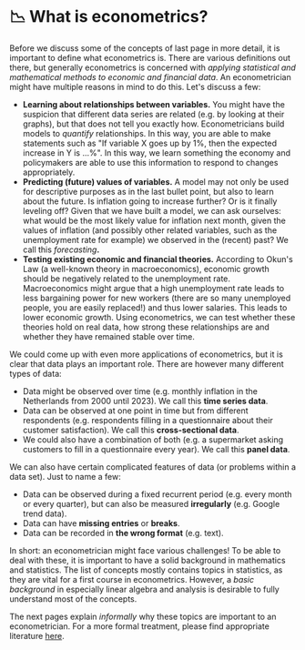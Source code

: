 # 📉 What is econometrics?

Before we discuss some of the concepts of last page in more detail, it is important to define what econometrics is. There are various definitions out there, but generally econometrics is concerned with _applying statistical and mathematical methods to economic and financial data_. An econometrician might have multiple reasons in mind to do this. Let's discuss a few:

* **Learning about relationships between variables.** You might have the suspicion that different data series are related (e.g. by looking at their graphs), but that does not tell you exactly how. Econometricians build models to _quantify_ relationships. In this way, you are able to make statements such as "If variable X goes up by 1%, then the expected increase in Y is ...%". In this way, we learn something the economy and policymakers are able to use this information to respond to changes appropriately.
* **Predicting (future) values of variables.** A model may not only be used for descriptive purposes as in the last bullet point, but also to learn about the future. Is inflation going to increase further? Or is it finally leveling off? Given that we have built a model, we can ask ourselves: what would be the most likely value for inflation next month, given the values of inflation (and possibly other related variables, such as the unemployment rate for example) we observed in the (recent) past? We call this _forecasting_**.**&#x20;
* **Testing existing economic and financial theories.** According to Okun's Law (a well-known theory in macroeconomics), economic growth should be negatively related to the unemployment rate. Macroeconomics might argue that a high unemployment rate leads to less bargaining power for new workers (there are so many unemployed people, you are easily replaced!) and thus lower salaries. This leads to lower economic growth. Using econometrics, we can test whether these theories hold on real data, how strong these relationships are and whether they have remained stable over time. &#x20;

We could come up with even more applications of econometrics, but it is clear that data plays an important role. There are however many different types of data:&#x20;

* Data might be observed over time (e.g. monthly inflation in the Netherlands from 2000 until 2023). We call this **time series data**.
* Data can be observed at one point in time but from different respondents (e.g. respondents filling in a questionnaire about their customer satisfaction). We call this **cross-sectional data**.
* We could also have a combination of both (e.g. a supermarket asking customers to fill in a questionnaire every year). We call this **panel data**.

We can also have certain complicated features of data (or problems within a data set). Just to name a few:

* Data can be observed during a fixed recurrent period (e.g. every month or every quarter), but can also be measured **irregularly** (e.g. Google trend data).&#x20;
* Data can have **missing entries** or **breaks**.&#x20;
* Data can be recorded in **the wrong format** (e.g. text).

In short: an econometrician might face various challenges! To be able to deal with these, it is important to have a solid background in mathematics and statistics. The list of concepts mostly contains topics in statistics, as they are vital for a first course in econometrics. However, a _basic background_ in especially linear algebra and analysis is desirable to fully understand most of the concepts.&#x20;

The next pages explain _informally_ why these topics are important to an econometrician. For a more formal treatment, please find appropriate literature [here](../literature.md).
